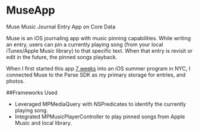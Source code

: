# MuseApp
Muse Music Journal Entry App on Core Data


Muse is an iOS journaling app with music pinning capabilities. While writing an entry, users can pin a currently playing song (from your local iTunes/Apple Music library) to that specific text. When that entry is revisit or edit in the future, the pinned songs playback.



When I first started this app [7 weeks](http://leojkwan.com/2015/07/26/week-7-8-at-flatiron/) into an iOS summer program in NYC, I connected Muse to the Parse SDK as my primary storage for entries, and photos.




##Frameworks Used
+ Leveraged MPMediaQuery with NSPredicates to identify the currently playing song.
+ Integrated MPMusicPlayerController to play pinned songs from Apple Music and local library.
